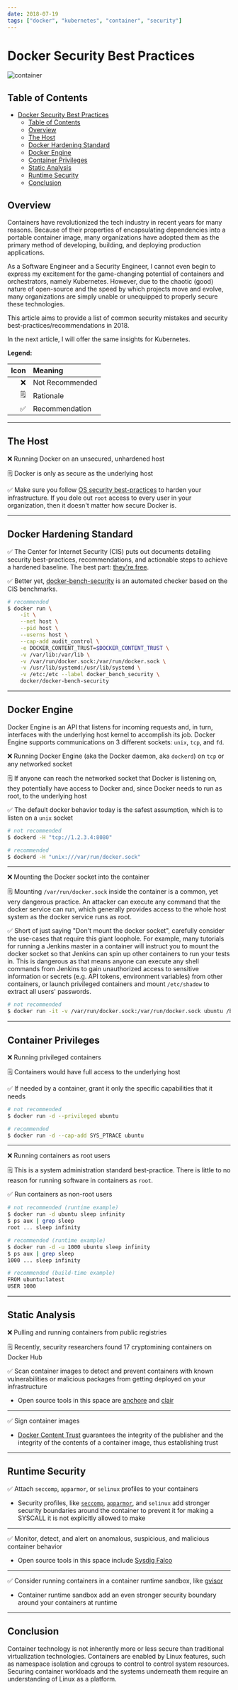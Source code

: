 ```yaml
---
date: 2018-07-19
tags: ["docker", "kubernetes", "container", "security"]
---
```


# Docker Security Best Practices

![container](https://upload.wikimedia.org/wikipedia/en/4/41/Stefan_Beese%27s_Eco_Shipping_Container_Lounge_by_Melissa_Carrier.jpg)

## Table of Contents

- [Docker Security Best Practices](#docker-security-best-practices)
  - [Table of Contents](#table-of-contents)
  - [Overview](#overview)
  - [The Host](#the-host)
  - [Docker Hardening Standard](#docker-hardening-standard)
  - [Docker Engine](#docker-engine)
  - [Container Privileges](#container-privileges)
  - [Static Analysis](#static-analysis)
  - [Runtime Security](#runtime-security)
  - [Conclusion](#conclusion)

## Overview

Containers have revolutionized the tech industry in recent years for many
reasons. Because of their properties of encapsulating dependencies into a
portable container image, many organizations have adopted them as the primary
method of developing, building, and deploying production applications.

As a Software Engineer and a Security Engineer, I cannot even begin to express
my excitement for the game-changing potential of containers and orchestrators,
namely Kubernetes. However, due to the chaotic (good) nature of open-source and
the speed by which projects move and evolve, many organizations are simply
unable or unequipped to properly secure these technologies.

This article aims to provide a list of common security mistakes and security
best-practices/recommendations in 2018.

In the next article, I will offer the same insights for Kubernetes.

**Legend:**

| Icon | Meaning         |
| ---: | :-------------- |
|   ❌ | Not Recommended |
|   🗒️ | Rationale       |
|   ✅ | Recommendation  |

---

## The Host

❌ Running Docker on an unsecured, unhardened host

🗒️ Docker is only as secure as the underlying host

✅ Make sure you follow
[OS security best-practices](https://downloads.cisecurity.org/) to harden your
infrastructure. If you dole out `root` access to every user in your
organization, then it doesn't matter how secure Docker is.

---

## Docker Hardening Standard

✅ The Center for Internet Security (CIS) puts out documents detailing security
best-practices, recommendations, and actionable steps to achieve a hardened
baseline. The best part:
[they're free](https://downloads.cisecurity.org/download-issues/benchmarks).

✅ Better yet,
[docker-bench-security](https://github.com/docker/docker-bench-security) is an
automated checker based on the CIS benchmarks.

```sh
# recommended
$ docker run \
    -it \
    --net host \
    --pid host \
    --userns host \
    --cap-add audit_control \
    -e DOCKER_CONTENT_TRUST=$DOCKER_CONTENT_TRUST \
    -v /var/lib:/var/lib \
    -v /var/run/docker.sock:/var/run/docker.sock \
    -v /usr/lib/systemd:/usr/lib/systemd \
    -v /etc:/etc --label docker_bench_security \
    docker/docker-bench-security
```

---

## Docker Engine

Docker Engine is an API that listens for incoming requests and, in turn,
interfaces with the underlying host kernel to accomplish its job. Docker Engine
supports communications on 3 different sockets: `unix`, `tcp`, and `fd`.

❌ Running Docker Engine (aka the Docker daemon, aka `dockerd`) on `tcp` or any
networked socket

🗒️ If anyone can reach the networked socket that Docker is listening on, they
potentially have access to Docker and, since Docker needs to run as root, to the
underlying host

✅ The default docker behavior today is the safest assumption, which is to
listen on a `unix` socket

```sh
# not recommended
$ dockerd -H "tcp://1.2.3.4:8080"

# recommended
$ dockerd -H "unix:///var/run/docker.sock"
```

---

❌ Mounting the Docker socket into the container

🗒️ Mounting `/var/run/docker.sock` inside the container is a common, yet very
dangerous practice. An attacker can execute any command that the docker service
can run, which generally provides access to the whole host system as the docker
service runs as root.

✅ Short of just saying "Don't mount the docker socket", carefully consider the
use-cases that require this giant loophole. For example, many tutorials for
running a Jenkins master in a container will instruct you to mount the docker
socket so that Jenkins can spin up other containers to run your tests in. This
is dangerous as that means anyone can execute any shell commands from Jenkins to
gain unauthorized access to sensitive information or secrets (e.g. API tokens,
environment variables) from other containers, or launch privileged containers
and mount `/etc/shadow` to extract all users' passwords.

```sh
# not recommended
$ docker run -it -v /var/run/docker.sock:/var/run/docker.sock ubuntu /bin/bash
```

---

## Container Privileges

❌ Running privileged containers

🗒️ Containers would have full access to the underlying host

✅ If needed by a container, grant it only the specific capabilities that it
needs

```sh
# not recommended
$ docker run -d --privileged ubuntu

# recommended
$ docker run -d --cap-add SYS_PTRACE ubuntu
```

---

❌ Running containers as root users

🗒️ This is a system administration standard best-practice. There is little to no
reason for running software in containers as `root`.

✅ Run containers as non-root users

```sh
# not recommended (runtime example)
$ docker run -d ubuntu sleep infinity
$ ps aux | grep sleep
root ... sleep infinity

# recommended (runtime example)
$ docker run -d -u 1000 ubuntu sleep infinity
$ ps aux | grep sleep
1000 ... sleep infinity

# recommended (build-time example)
FROM ubuntu:latest
USER 1000
```

---

## Static Analysis

❌ Pulling and running containers from public registries

🗒️ Recently, security researchers found 17 cryptomining containers on Docker Hub

✅ Scan container images to detect and prevent containers with known
vulnerabilities or malicious packages from getting deployed on your
infrastructure

- Open source tools in this space are [anchore](https://anchore.com/) and
  [clair](https://github.com/coreos/clair)

---

✅ Sign container images

- [Docker Content Trust](https://docs.docker.com/engine/security/trust/content_trust/)
  guarantees the integrity of the publisher and the integrity of the contents of
  a container image, thus establishing trust

---

## Runtime Security

✅ Attach `seccomp`, `apparmor`, or `selinux` profiles to your containers

- Security profiles, like
  [`seccomp`](https://docs.docker.com/engine/security/seccomp/),
  [`apparmor`](https://docs.docker.com/engine/security/apparmor/), and `selinux`
  add stronger security boundaries around the container to prevent it for making
  a SYSCALL it is not explicitly allowed to make

---

✅ Monitor, detect, and alert on anomalous, suspicious, and malicious container
behavior

- Open source tools in this space include
  [Sysdig Falco](https://github.com/draios/falco)

---

✅ Consider running containers in a container runtime sandbox, like
[gvisor](https://github.com/google/gvisor)

- Container runtime sandbox add an even stronger security boundary around your
  containers at runtime

---

## Conclusion

Container technology is not inherently more or less secure than traditional
virtualization technologies. Containers are enabled by Linux features, such as
namespace isolation and cgroups to control to control system resources. Securing
container workloads and the systems underneath them require an understanding of
Linux as a platform.

